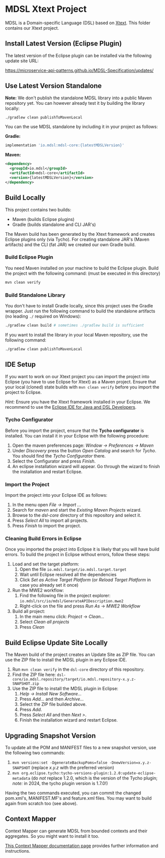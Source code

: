 # MDSL Xtext Project

MDSL is a Domain-specific Language (DSL) based on [Xtext](https://www.eclipse.org/Xtext/). This folder contains our Xtext project.

## Install Latest Version (Eclipse Plugin)
The latest version of the Eclipse plugin can be installed via the following update site URL:

https://microservice-api-patterns.github.io/MDSL-Specification/updates/

## Use Latest Version Standalone
**Note:** We don't publish the standalone MDSL library into a public Maven repository yet. You can however already test it by building the library locally:

```bash
./gradlew clean publishToMavenLocal
```

You can the use MDSL standalone by including it in your project as follows:

**Gradle:**

```gradle
implementation 'io.mdsl:mdsl-core:{latestMDSLVersion}'
```

**Maven:**

```xml
<dependency>
  <groupId>io.mdsl</groupId>
  <artifactId>mdsl-core</artifactId>
  <version>{latestMDSLVersion}</version>
</dependency>
```

## Build Locally
This project contains two builds:

 * Maven (builds Eclipse plugins)
 * Gradle (builds standalone and CLI JAR's)
 
The Maven build has been generated by the Xtext framework and creates Eclipse plugins only (via Tycho). For creating standalone JAR's (Maven artifacts) and the CLI (fat JAR) we created our own Gradle build.

### Build Eclipse Plugin
You need Maven installed on your machine to build the Eclipse plugin.
Build the project with the following command: (must be executed in this directory)

```bash
mvn clean verify
```

### Build Standalone Library
You don't have to install Gradle locally, since this project uses the Gradle wrapper. Just run the following command to build the standalone artifacts (no leading `./` required on Windows):

```bash
./gradlew clean build # sometimes ./gradlew build is sufficient
```

If you want to install the library in your local Maven repository, use the following command:

```bash
./gradlew clean publishToMavenLocal
```

## IDE Setup
If you want to work on our Xtext project you can import the project into Eclipse (you have to use Eclipse for Xtext) as a Maven project. Ensure that your local (cloned) state builds with `mvn clean verify` before you import the project to Eclipse.

_Hint:_ Ensure you have the Xtext framework installed in your Eclipse. We recommend to use the [Eclipse IDE for Java and DSL Developers](https://www.eclipse.org/downloads/packages/release/2020-03/r/eclipse-ide-java-and-dsl-developers).

### Tycho Configurator
Before you import the project, ensure that the **Tycho configurator** is installed. You can install it in your Eclipse with the following procedure:

 1. Open the maven preferences page: _Window -> Preferences -> Maven_
 2. Under _Discovery_ press the button _Open Catalog_ and search for _Tycho_. You should find the _Tycho Configurator_ there.
 3. Select the Configurator and press _Finish_.
 4. An eclipse installation wizard will appear. Go through the wizard to finish the installation and restart Eclipse.

### Import the Project
Import the project into your Eclipse IDE as follows:

 1. In the menu open _File -> Import ..._
 2. Search for _maven_ and start the _Existing Maven Projects_ wizard.
 3. Browse to the _dsl-core_ directory of this repository and select it.
 4. Press _Select All_ to import all projects.
 5. Press _Finish_ to import the project.
 
### Cleaning Build Errors in Eclipse
Once you imported the project into Eclipse it is likely that you will have build errors. To build the project in Eclipse without errors, follow these steps:

 1. Load and set the target platform:
    1. Open the file `io.mdsl.target/io.mdsl.target.target`
    2. Wait until Eclipse resolved all the dependencies
    3. Click _Set as Active Target Platform_ (or _Reload Target Platform_ in case you already set it once)
 2. Run the MWE2 workflow:
    1. Find the following file in the project explorer: `io.mdsl/src/io/mdsl/GenerateAPIDescription.mwe2`
    2. Right-click on the file and press _Run As_ -> _MWE2 Workflow_
 3. Build all project:
    1. In the main menu click: _Project_ -> _Clean..._
    2. Select _Clean all projects_
    3. Press _Clean_
 
 ## Build Eclipse Update Site Locally
 The Maven build of the project creates an Update Site as ZIP file. You can use the ZIP file to install the MDSL plugin in any Eclipse IDE.
 
 1. Run `mvn clean verify` in the `dsl-core` directory of this repository.
 2. Find the ZIP file here: `dsl-core/io.mdsl.repository/target/io.mdsl.repository-x.y.z-SNAPSHOT.zip`
 3. Use the ZIP file to install the MDSL plugin in Eclipse:
    1. _Help -> Install New Software..._
    2. Press _Add..._ and then _Archive..._ 
    3. Select the ZIP file builded above.
    4. Press _Add_.
    5. Press _Select All_ and then _Next >_.
    6. Finish the installation wizard and restart Eclipse.

## Upgrading Snapshot Version
To update all the POM and MANIFEST files to a new snapshot version, use the following two commands:

 1. `mvn versions:set -DgenerateBackupPoms=false -DnewVersion=x.y.z-SNAPSHOT` (replace _x.y.z_ with the preferred version)
 2. `mvn org.eclipse.tycho:tycho-versions-plugin:1.2.0:update-eclipse-metadata` (do *not* replace 1.2.0, which is the version of the Tycho plugin; *note:* in 2024, the tycho plugin version is 1.7.0!)

Having the two commands executed, you can commit the changed pom.xml's, MANIFEST.MF's and feature.xml files. You may want to build again from scratch too (see above). 

<!--
## Create a new MDSL Release
The step by step process that explains how the MDSL tool is released can be found [here](./RELEASING.md). 
-->

## Context Mapper 
Context Mapper can generate MDSL from bounded contexts and their aggregates. So you might want to install it too.

[This Context Mapper documentation page](https://github.com/ContextMapper/context-mapper-dsl/wiki/IDE-Setup) provides further information and instructions.
